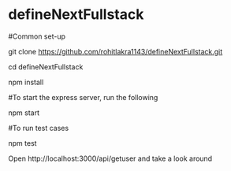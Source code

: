 # defineNextFullstack

#Common set-up

git clone https://github.com/rohitlakra1143/defineNextFullstack.git

cd defineNextFullstack

npm install

#To start the express server, run the following

npm start

#To run test cases

npm test

Open http://localhost:3000/api/getuser and take a look around

